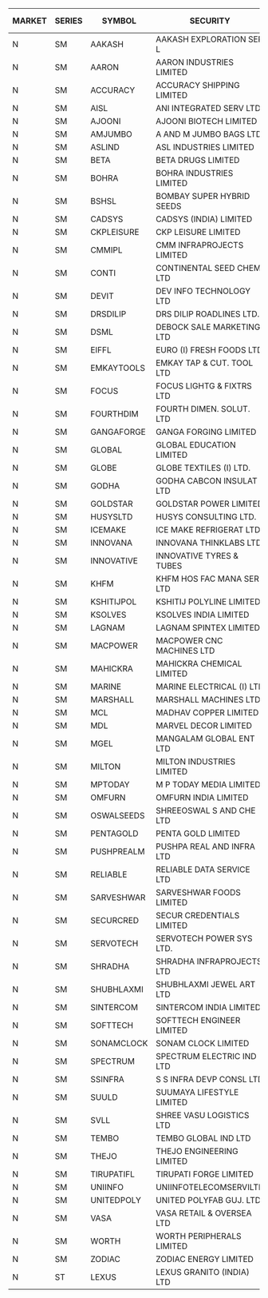 


| MARKET | SERIES | SYMBOL | SECURITY | PREV CL PR | OPEN PRICE | HIGH PRICE | LOW PRICE | CLOSE PRICE | NET TRDVAL | NET TRDQTY | CORP IND | HI 52 WK | LO 52 WK |
| ----- | ----- | ----- | ----- | ----- | ----- | ----- | ----- | ----- | ----- | ----- | ----- | ----- | ----- |
| N | SM | AAKASH | AAKASH EXPLORATION SER L | 36.50 | 38.00 | 38.00 | 37.65 | 37.90 | 1248600.00 | 33000 |  | 87.80 | 13.95 |
| N | SM | AARON | AARON INDUSTRIES LIMITED | 44.60 | 44.30 | 44.50 | 44.30 | 44.50 | 585420.00 | 13200 |  | 53.50 | 40.00 |
| N | SM | ACCURACY | ACCURACY SHIPPING LIMITED | 38.80 | 39.05 | 39.05 | 36.90 | 36.90 | 670000.00 | 17600 |  | 41.50 | 12.35 |
| N | SM | AISL | ANI INTEGRATED SERV LTD. | 18.45 | 18.30 | 18.30 | 18.30 | 18.30 | 21960.00 | 1200 |  | 36.50 | 14.30 |
| N | SM | AJOONI | AJOONI BIOTECH LIMITED | 15.25 | 15.25 | 16.00 | 15.25 | 16.00 | 442400.00 | 28000 |  | 16.00 | 6.35 |
| N | SM | AMJUMBO | A AND M JUMBO BAGS LTD | 8.45 | 8.05 | 8.05 | 8.05 | 8.05 | 64400.00 | 8000 |  | 14.70 | 5.85 |
| N | SM | ASLIND | ASL INDUSTRIES LIMITED | 5.50 | 5.25 | 5.25 | 5.25 | 5.25 | 21000.00 | 4000 |  | 11.20 | 5.25 |
| N | SM | BETA | BETA DRUGS LIMITED | 94.65 | 93.20 | 94.90 | 91.00 | 92.90 | 519600.00 | 5600 |  | 104.60 | 37.00 |
| N | SM | BOHRA | BOHRA INDUSTRIES LIMITED | 1.85 | 1.85 | 1.85 | 1.85 | 1.85 | 3700.00 | 2000 |  | 5.45 | .35 |
| N | SM | BSHSL | BOMBAY SUPER HYBRID SEEDS | 107.60 | 108.00 | 108.00 | 107.00 | 107.00 | 258000.00 | 2400 |  | 134.05 | 85.70 |
| N | SM | CADSYS | CADSYS (INDIA) LIMITED | 23.35 | 23.20 | 23.20 | 23.20 | 23.20 | 92800.00 | 4000 |  | 51.35 | 15.50 |
| N | SM | CKPLEISURE | CKP LEISURE LIMITED | 3.50 | 3.35 | 3.65 | 3.35 | 3.35 | 136400.00 | 40000 |  | 7.55 | 3.30 |
| N | SM | CMMIPL | CMM INFRAPROJECTS LIMITED | 2.70 | 2.80 | 2.80 | 2.80 | 2.80 | 16800.00 | 6000 |  | 9.25 | 2.40 |
| N | SM | CONTI | CONTINENTAL SEED CHEM LTD | 7.75 | 7.45 | 7.95 | 7.40 | 7.40 | 624104.25 | 83325 |  | 102.20 | 7.40 |
| N | SM | DEVIT | DEV INFO TECHNOLOGY LTD | 102.75 | 105.00 | 105.00 | 105.00 | 105.00 | 157500.00 | 1500 |  | 113.95 | 57.00 |
| N | SM | DRSDILIP | DRS DILIP ROADLINES LTD. | 74.40 | 74.40 | 74.40 | 74.40 | 74.40 | 952320.00 | 12800 |  | 78.00 | 65.50 |
| N | SM | DSML | DEBOCK SALE MARKETING LTD | 4.25 | 4.45 | 4.45 | 4.45 | 4.45 | 26700.00 | 6000 |  | 8.35 | 3.50 |
| N | SM | EIFFL | EURO (I) FRESH FOODS LTD | 91.75 | 92.15 | 92.15 | 92.15 | 92.15 | 147440.00 | 1600 |  | 131.00 | 71.00 |
| N | SM | EMKAYTOOLS | EMKAY TAP & CUT. TOOL LTD | 70.50 | 67.50 | 67.50 | 67.50 | 67.50 | 445500.00 | 6600 |  | 164.75 | 67.50 |
| N | SM | FOCUS | FOCUS LIGHTG & FIXTRS LTD | 24.95 | 24.75 | 24.75 | 24.75 | 24.75 | 74250.00 | 3000 |  | 52.50 | 15.50 |
| N | SM | FOURTHDIM | FOURTH DIMEN. SOLUT. LTD | 7.50 | 7.15 | 7.15 | 7.15 | 7.15 | 92950.00 | 13000 |  | 16.25 | 5.30 |
| N | SM | GANGAFORGE | GANGA FORGING LIMITED | 12.00 | 11.50 | 11.70 | 11.50 | 11.70 | 139200.00 | 12000 |  | 18.75 | 8.70 |
| N | SM | GLOBAL | GLOBAL EDUCATION LIMITED | 185.50 | 182.00 | 182.00 | 182.00 | 182.00 | 546000.00 | 3000 |  | 215.00 | 41.20 |
| N | SM | GLOBE | GLOBE TEXTILES (I) LTD. | 52.85 | 54.90 | 55.45 | 52.50 | 55.40 | 9518400.00 | 172000 |  | 55.45 | 18.00 |
| N | SM | GODHA | GODHA CABCON INSULAT LTD | 25.00 | 26.15 | 26.15 | 26.15 | 26.15 | 104600.00 | 4000 |  | 30.85 | 10.95 |
| N | SM | GOLDSTAR | GOLDSTAR POWER LIMITED | 25.25 | 25.30 | 25.30 | 25.30 | 25.30 | 151800.00 | 6000 |  | 27.40 | 22.65 |
| N | SM | HUSYSLTD | HUSYS CONSULTING LTD. | 35.05 | 37.00 | 37.00 | 37.00 | 37.00 | 74000.00 | 2000 |  | 40.75 | 20.50 |
| N | SM | ICEMAKE | ICE MAKE REFRIGERAT LTD | 41.65 | 40.00 | 40.50 | 39.70 | 39.70 | 1049400.00 | 26000 |  | 67.80 | 25.65 |
| N | SM | INNOVANA | INNOVANA THINKLABS LTD. | 91.40 | 95.95 | 95.95 | 91.25 | 91.25 | 1008450.00 | 11000 |  | 326.40 | 73.05 |
| N | SM | INNOVATIVE | INNOVATIVE TYRES & TUBES | 6.85 | 6.55 | 7.00 | 6.55 | 6.60 | 60450.00 | 9000 |  | 17.00 | 5.40 |
| N | SM | KHFM | KHFM HOS FAC MANA SER LTD | 25.25 | 24.50 | 25.40 | 24.50 | 25.40 | 296700.00 | 12000 |  | 36.40 | 22.20 |
| N | SM | KSHITIJPOL | KSHITIJ POLYLINE LIMITED | 27.40 | 22.00 | 22.00 | 22.00 | 22.00 | 88000.00 | 4000 |  | 37.50 | 19.20 |
| N | SM | KSOLVES | KSOLVES INDIA LIMITED | 105.40 | 110.75 | 115.00 | 105.25 | 106.50 | 652200.00 | 6000 |  | 115.00 | 105.00 |
| N | SM | LAGNAM | LAGNAM SPINTEX LIMITED | 9.10 | 8.65 | 8.65 | 8.65 | 8.65 | 25950.00 | 3000 |  | 13.50 | 7.05 |
| N | SM | MACPOWER | MACPOWER CNC MACHINES LTD | 52.05 | 52.05 | 52.05 | 49.45 | 49.45 | 203923.50 | 4080 |  | 126.45 | 33.30 |
| N | SM | MAHICKRA | MAHICKRA CHEMICAL LIMITED | 75.90 | 75.10 | 76.00 | 73.75 | 75.00 | 1350450.00 | 18000 |  | 93.50 | 50.15 |
| N | SM | MARINE | MARINE ELECTRICAL (I) LTD | 90.80 | 91.00 | 92.25 | 90.00 | 90.00 | 11528100.00 | 128000 |  | 123.00 | 78.00 |
| N | SM | MARSHALL | MARSHALL MACHINES LTD | 5.75 | 5.50 | 6.00 | 5.50 | 6.00 | 141750.00 | 24000 |  | 24.45 | 4.85 |
| N | SM | MCL | MADHAV COPPER LIMITED | 78.00 | 75.00 | 77.90 | 75.00 | 77.90 | 183480.00 | 2400 |  | 263.00 | 52.10 |
| N | SM | MDL | MARVEL DECOR LIMITED | 20.00 | 19.25 | 19.25 | 19.25 | 19.25 | 38500.00 | 2000 |  | 30.00 | 13.90 |
| N | SM | MGEL | MANGALAM GLOBAL ENT LTD | 58.40 | 54.00 | 56.50 | 54.00 | 56.25 | 333000.00 | 6000 |  | 58.60 | 51.05 |
| N | SM | MILTON | MILTON INDUSTRIES LIMITED | 10.50 | 10.40 | 10.75 | 10.20 | 10.40 | 639540.00 | 61600 |  | 16.35 | 7.00 |
| N | SM | MPTODAY | M P TODAY MEDIA LIMITED | 14.55 | 13.85 | 14.00 | 13.85 | 13.85 | 194200.00 | 14000 |  | 33.55 | 13.55 |
| N | SM | OMFURN | OMFURN INDIA LIMITED | 14.25 | 13.55 | 13.55 | 13.55 | 13.55 | 325200.00 | 24000 |  | 15.75 | 4.50 |
| N | SM | OSWALSEEDS | SHREEOSWAL S AND CHE LTD | 42.80 | 43.00 | 44.90 | 43.00 | 44.65 | 888000.00 | 20000 |  | 44.90 | 19.95 |
| N | SM | PENTAGOLD | PENTA GOLD LIMITED | 19.70 | 18.75 | 18.75 | 18.75 | 18.75 | 168750.00 | 9000 |  | 43.75 | 18.75 |
| N | SM | PUSHPREALM | PUSHPA REAL AND INFRA LTD | 4.30 | 4.30 | 4.30 | 4.30 | 4.30 | 8600.00 | 2000 |  | 8.50 | 3.70 |
| N | SM | RELIABLE | RELIABLE DATA SERVICE LTD | 26.10 | 26.00 | 26.00 | 26.00 | 26.00 | 499200.00 | 19200 |  | 36.40 | 19.95 |
| N | SM | SARVESHWAR | SARVESHWAR FOODS LIMITED | 12.00 | 11.70 | 11.70 | 11.40 | 11.40 | 55200.00 | 4800 |  | 38.00 | 8.45 |
| N | SM | SECURCRED | SECUR CREDENTIALS LIMITED | 20.80 | 19.80 | 19.85 | 19.80 | 19.85 | 47580.00 | 2400 |  | 76.00 | 12.15 |
| N | SM | SERVOTECH | SERVOTECH POWER SYS LTD. | 20.60 | 19.60 | 19.60 | 19.60 | 19.60 | 78400.00 | 4000 |  | 20.60 | 6.50 |
| N | SM | SHRADHA | SHRADHA INFRAPROJECTS LTD | 24.00 | 23.80 | 23.80 | 23.80 | 23.80 | 428400.00 | 18000 |  | 51.35 | 21.25 |
| N | SM | SHUBHLAXMI | SHUBHLAXMI JEWEL ART LTD | 21.90 | 20.85 | 20.90 | 20.85 | 20.90 | 41750.00 | 2000 |  | 195.25 | 16.30 |
| N | SM | SINTERCOM | SINTERCOM INDIA LIMITED | 76.50 | 76.00 | 76.00 | 75.00 | 75.00 | 302000.00 | 4000 |  | 82.65 | 35.55 |
| N | SM | SOFTTECH | SOFTTECH ENGINEER LIMITED | 43.00 | 45.00 | 45.00 | 40.85 | 41.00 | 1070960.00 | 25600 |  | 76.25 | 32.45 |
| N | SM | SONAMCLOCK | SONAM CLOCK LIMITED | 45.90 | 46.00 | 46.00 | 46.00 | 46.00 | 276000.00 | 6000 |  | 46.00 | 30.80 |
| N | SM | SPECTRUM | SPECTRUM ELECTRIC IND LTD | 53.00 | 50.00 | 50.00 | 50.00 | 50.00 | 100000.00 | 2000 |  | 58.00 | 50.00 |
| N | SM | SSINFRA | S S INFRA DEVP CONSL LTD | 7.60 | 7.25 | 7.25 | 7.25 | 7.25 | 43500.00 | 6000 |  | 17.20 | 7.10 |
| N | SM | SUULD | SUUMAYA LIFESTYLE LIMITED | 31.30 | 31.00 | 31.00 | 31.00 | 31.00 | 248000.00 | 8000 |  | 41.00 | 17.55 |
| N | SM | SVLL | SHREE VASU LOGISTICS LTD | 82.20 | 81.05 | 81.05 | 81.05 | 81.05 | 81050.00 | 1000 |  | 126.95 | 70.00 |
| N | SM | TEMBO | TEMBO GLOBAL IND LTD | 141.50 | 142.50 | 142.50 | 142.50 | 142.50 | 855000.00 | 6000 |  | 142.50 | 103.75 |
| N | SM | THEJO | THEJO ENGINEERING LIMITED | 520.00 | 525.00 | 525.00 | 505.00 | 515.00 | 1537820.00 | 3000 |  | 607.70 | 350.55 |
| N | SM | TIRUPATIFL | TIRUPATI FORGE LIMITED | 24.90 | 24.80 | 24.80 | 24.80 | 24.80 | 79360.00 | 3200 |  | 46.70 | 24.40 |
| N | SM | UNIINFO | UNIINFOTELECOMSERVILTD | 12.40 | 11.80 | 12.90 | 11.80 | 12.90 | 49400.00 | 4000 |  | 32.15 | 11.65 |
| N | SM | UNITEDPOLY | UNITED POLYFAB GUJ. LTD. | 10.20 | 9.70 | 9.70 | 9.70 | 9.70 | 29100.00 | 3000 |  | 13.15 | 5.95 |
| N | SM | VASA | VASA RETAIL & OVERSEA LTD | 6.30 | 6.60 | 6.60 | 6.60 | 6.60 | 79200.00 | 12000 |  | 22.00 | 6.00 |
| N | SM | WORTH | WORTH PERIPHERALS LIMITED | 48.80 | 48.35 | 48.35 | 48.00 | 48.00 | 216600.00 | 4500 |  | 56.50 | 29.75 |
| N | SM | ZODIAC | ZODIAC ENERGY LIMITED | 19.05 | 18.15 | 18.50 | 18.10 | 18.10 | 146500.00 | 8000 |  | 27.50 | 11.25 |
| N | ST | LEXUS | LEXUS GRANITO (INDIA) LTD | 22.10 | 23.00 | 23.20 | 22.10 | 22.10 | 392900.00 | 17000 |  | 92.00 | 16.50 |



